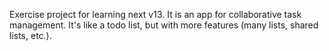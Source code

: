 Exercise project for learning next v13. It is an app for collaborative task management. It's like a todo list, but with more features (many lists, shared lists, etc.).
